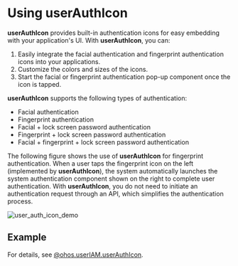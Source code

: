 # Using userAuthIcon

**userAuthIcon** provides built-in authentication icons for easy embedding with your application's UI. With **userAuthIcon**, you can:

1. Easily integrate the facial authentication and fingerprint authentication icons into your applications.
2. Customize the colors and sizes of the icons.
3. Start the facial or fingerprint authentication pop-up component once the icon is tapped.

**userAuthIcon** supports the following types of authentication:

- Facial authentication
- Fingerprint authentication
- Facial + lock screen password authentication
- Fingerprint + lock screen password authentication
- Facial + fingerprint + lock screen password authentication

The following figure shows the use of **userAuthIcon** for fingerprint authentication. When a user taps the fingerprint icon on the left (implemented by **userAuthIcon**), the system automatically launches the system authentication component shown on the right to complete user authentication. With **userAuthIcon**, you do not need to initiate an authentication request through an API, which simplifies the authentication process.

![user_auth_icon_demo](figures/user_auth_icon_demo.png)

## Example

For details, see [@ohos.userIAM.userAuthIcon](../../reference/apis-user-authentication-kit/ohos-useriam-userauthicon.md).
